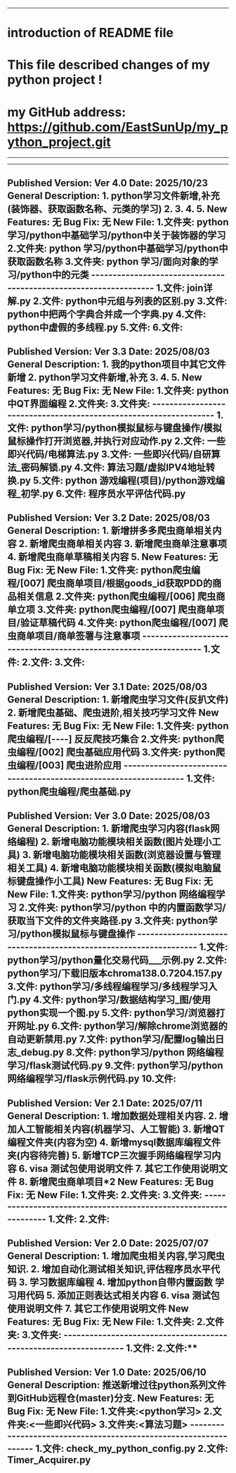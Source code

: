 
-------------------------------------------------------------------------------------------------------------
# introduction of README file
# This file described changes of my python project !
# my GitHub address: https://github.com/EastSunUp/my_python_project.git
-------------------------------------------------------------------------------------------------------------

-------------------------------------------------------------------------------------------------------------
Published Version: Ver 4.0   Date: 2025/10/23
General Description:
    1. python学习文件新增,补充(装饰器、获取函数名称、元类的学习)
    2. 
    3. 
    4. 
    5.
New Features:
    无
Bug Fix:
    无
New File:
    1.文件夹: python 学习/python中基础学习/python中关于装饰器的学习
    2.文件夹: python 学习/python中基础学习/python中获取函数名称
    3.文件夹: python 学习/面向对象的学习/python中的元类
    -----------------------------------------------------------------
    1.文件: join详解.py
    2.文件: python中元组与列表的区别.py
    3.文件: python中把两个字典合并成一个字典.py
    4.文件: python中虚假的多线程.py
    5.文件: 
    6.文件: 
-------------------------------------------------------------------------------------------------------------
Published Version: Ver 3.3   Date: 2025/08/03
General Description:
    1. 我的python项目中其它文件新增
    2. python学习文件新增,补充
    3. 
    4. 
    5.
New Features:
    无
Bug Fix:
    无
New File:
    1.文件夹: python 中QT界面编程
    2.文件夹: 
    3.文件夹:
    -----------------------------------------------------------------
    1.文件: python学习/python模拟鼠标与键盘操作/模拟鼠标操作打开浏览器,并执行对应动作.py
    2.文件: 一些即兴代码/电梯算法.py
    3.文件: 一些即兴代码/自研算法_密码解锁.py
    4.文件: 算法习题/虚拟IPV4地址转换.py
    5.文件: python 游戏编程(项目)/python游戏编程_初学.py
    6.文件: 程序员水平评估代码.py
-------------------------------------------------------------------------------------------------------------
Published Version: Ver 3.2   Date: 2025/08/03
General Description:
    1. 新增拼多多爬虫商单相关内容
    2. 新增爬虫商单相关内容
    3. 新增爬虫商单注意事项
    4. 新增爬虫商单草稿相关内容
    5.
New Features:
    无
Bug Fix:
    无
New File:
    1.文件夹: python爬虫编程/[007] 爬虫商单项目/根据goods_id获取PDD的商品相关信息
    2.文件夹: python爬虫编程/[006] 爬虫商单立项
    3.文件夹: python爬虫编程/[007] 爬虫商单项目/验证草稿代码
    4.文件夹: python爬虫编程/[007] 爬虫商单项目/商单签署与注意事项
    -----------------------------------------------------------------
    1.文件: 
    2.文件:
    3.文件:
-------------------------------------------------------------------------------------------------------------
Published Version: Ver 3.1   Date: 2025/08/03
General Description:
    1. 新增爬虫学习文件(反扒文件)
    2. 新增爬虫基础、爬虫进阶,相关技巧学习文件
New Features:
    无
Bug Fix:
    无
New File:
    1.文件夹: python爬虫编程/[----] 反反爬技巧集合
    2.文件夹: python爬虫编程/[002] 爬虫基础应用代码
    3.文件夹: python爬虫编程/[003] 爬虫进阶应用
    -----------------------------------------------------------------
    1.文件: python爬虫编程/爬虫基础.py
-------------------------------------------------------------------------------------------------------------
Published Version: Ver 3.0   Date: 2025/08/03
General Description:
    1. 新增爬虫学习内容(flask网络编程)
    2. 新增电脑功能模块相关函数(图片处理小工具)
    3. 新增电脑功能模块相关函数(浏览器设置与管理相关工具)
    4. 新增电脑功能模块相关函数(模拟电脑鼠标键盘操作小工具)
New Features:
    无
Bug Fix:
    无
New File:
    1.文件夹: python学习/python 网络编程学习
    2.文件夹: python学习/python 中的内置函数学习/获取当下文件的文件夹路径.py
    3.文件夹: python学习/python模拟鼠标与键盘操作
    -----------------------------------------------------------------
    1.文件: python学习/python量化交易代码___示例.py
    2.文件: python学习/下载旧版本chroma138.0.7204.157.py
    3.文件: python学习/多线程编程学习/多线程学习入门.py
    4.文件: python学习/数据结构学习_图/使用python实现一个图.py
    5.文件: python学习/浏览器打开网址.py
    6.文件: python学习/解除chrome浏览器的自动更新禁用.py
    7.文件: python学习/配置log输出日志_debug.py
    8.文件: python学习/python 网络编程学习/flask测试代码.py
    9.文件: python学习/python 网络编程学习/flask示例代码.py
    10.文件: 
-------------------------------------------------------------------------------------------------------------
Published Version: Ver 2.1   Date: 2025/07/11
General Description:
    1. 增加数据处理相关内容.
    2. 增加人工智能相关内容(机器学习、人工智能)
    3. 新增QT编程文件夹(内容为空)
    4. 新增mysql数据库编程文件夹(内容待完善)
    5. 新增TCP三次握手网络编程学习内容
    6. visa 测试包使用说明文件
    7. 其它工作使用说明文件
    8. 新增爬虫商单项目*2
New Features:
    无
Bug Fix:
    无
New File:
    1.文件夹:
    2.文件夹:
    3.文件夹:
    -----------------------------------------------------------------
    1.文件: 
    2.文件:
-------------------------------------------------------------------------------------------------------------
Published Version: Ver 2.0   Date: 2025/07/07
General Description:
    1. 增加爬虫相关内容,学习爬虫知识.
    2. 增加自动化测试相关知识,评估程序员水平代码
    3. 学习数据库编程
    4. 增加python自带内置函数 学习用代码
    5. 添加正则表达式相关内容
    6. visa 测试包使用说明文件
    7. 其它工作使用说明文件
New Features:
    无
Bug Fix:
    无
New File:
    1.文件夹:
    2.文件夹:
    3.文件夹:
    -----------------------------------------------------------------
    1.文件: 
    2.文件:**
-------------------------------------------------------------------------------------------------------------
Published Version: Ver 1.0   Date: 2025/06/10
General Description:
    推送新增过往python系列文件到GitHub远程仓(master)分支.
New Features:
    无
Bug Fix:
    无
New File:
    1.文件夹:<python学习>
    2.文件夹:<一些即兴代码>
    3.文件夹:<算法习题>
    -----------------------------------------------------------------
    1.文件: check_my_python_config.py
    2.文件: Timer_Acquirer.py
-------------------------------------------------------------------------------------------------------------
    

